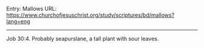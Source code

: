 Entry: Mallows
URL: https://www.churchofjesuschrist.org/study/scriptures/bd/mallows?lang=eng

---

Job 30:4. Probably seapurslane, a tall plant with sour leaves.

